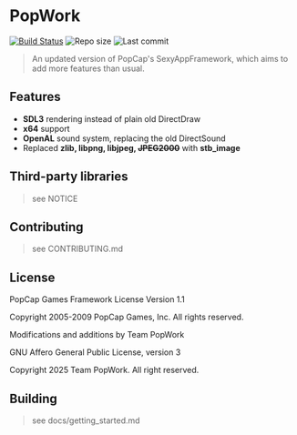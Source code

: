 # PopWork
[![Build Status](https://github.com/Electr0Gunner/PopWork/actions/workflows/build.yml/badge.svg)](https://github.com/Electr0Gunner/PopWork/actions/workflows/build.yml) ![Repo size](https://img.shields.io/github/repo-size/Electr0Gunner/PopWork) ![Last commit](https://img.shields.io/github/last-commit/Electr0Gunner/PopWork)

> An updated version of PopCap's SexyAppFramework, which aims to add more features than usual.

## Features
- **SDL3** rendering instead of plain old DirectDraw
- **x64** support
- **OpenAL** sound system, replacing the old DirectSound
- Replaced **zlib, libpng, libjpeg, ~~JPEG2000~~** with **stb_image**

## Third-party libraries
> see NOTICE

## Contributing
> see CONTRIBUTING.md

## License
PopCap Games Framework License Version 1.1

Copyright 2005-2009 PopCap Games, Inc. All rights reserved.

Modifications and additions by Team PopWork

GNU Affero General Public License, version 3

Copyright 2025 Team PopWork. All right reserved.

## Building
> see docs/getting_started.md